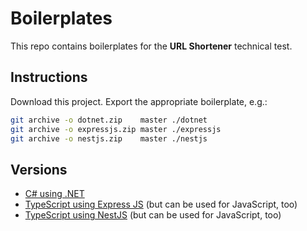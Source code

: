 # Boilerplates

This repo contains boilerplates for the **URL Shortener** technical test.

## Instructions

Download this project. Export the appropriate boilerplate, e.g.:

```bash
git archive -o dotnet.zip    master ./dotnet
git archive -o expressjs.zip master ./expressjs
git archive -o nestjs.zip    master ./nestjs
```

## Versions

* [C# using .NET](./dotnet)
* [TypeScript using Express JS](./expressjs) (but can be used for JavaScript, too)
* [TypeScript using NestJS](./nestjs) (but can be used for JavaScript, too)
